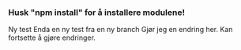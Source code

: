 ### Husk "npm install" for å installere modulene!
Ny test
Enda en ny test fra en ny branch
Gjør jeg en endring her.
Kan fortsette å gjøre endringer.